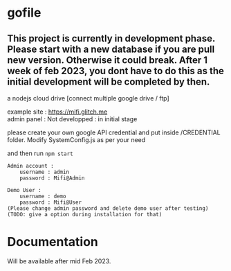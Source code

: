 # gofile

## This project is currently in development phase. Please start with a new database if you are pull new version. Otherwise it could break. After 1 week of feb 2023, you dont have to do this as the initial development will be completed by then.
a nodejs cloud drive [connect multiple google drive / ftp]

example site : https://mifi.glitch.me <br>
admin panel : Not developped : in initial stage

please create your own google API credential and put inside /CREDENTIAL folder.
Modify SystemConfig.js as per your need

and then run ````npm start````
````
Admin account :
    username : admin
    password : Mifi@Admin

Demo User :
    username : demo
    password : Mifi@User
(Please change admin password and delete demo user after testing)
(TODO: give a option during installation for that)
````

# Documentation
Will be available after mid Feb 2023.

